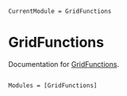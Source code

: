```@meta
CurrentModule = GridFunctions
```

# GridFunctions

Documentation for [GridFunctions](https://github.com/svretina/GridFunctions.jl).

```@index
```

```@autodocs
Modules = [GridFunctions]
```
